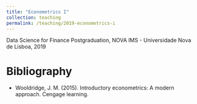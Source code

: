```yaml
---
title: "Econometrics I"
collection: teaching
permalink: /teaching/2019-econometrics-i
---
```


Data Science for Finance Postgraduation, NOVA IMS - Universidade Nova de Lisboa, 2019

Bibliography
======
* Wooldridge, J. M. (2015). Introductory econometrics: A modern approach. Cengage learning.

